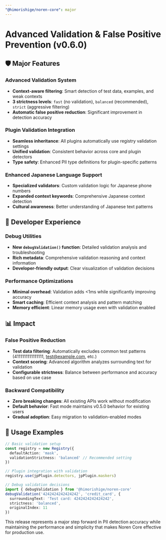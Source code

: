 ```yaml
---
"@himorishige/noren-core": major
---
```


# Advanced Validation & False Positive Prevention (v0.6.0)

## 🛡️ Major Features

### Advanced Validation System
- **Context-aware filtering**: Smart detection of test data, examples, and weak contexts
- **3 strictness levels**: `fast` (no validation), `balanced` (recommended), `strict` (aggressive filtering)
- **Automatic false positive reduction**: Significant improvement in detection accuracy

### Plugin Validation Integration
- **Seamless inheritance**: All plugins automatically use registry validation settings
- **Unified validation**: Consistent behavior across core and plugin detectors
- **Type safety**: Enhanced PII type definitions for plugin-specific patterns

### Enhanced Japanese Language Support
- **Specialized validators**: Custom validation logic for Japanese phone numbers
- **Expanded context keywords**: Comprehensive Japanese context detection
- **Cultural awareness**: Better understanding of Japanese text patterns

## 🔧 Developer Experience

### Debug Utilities
- **New `debugValidation()` function**: Detailed validation analysis and troubleshooting
- **Rich metadata**: Comprehensive validation reasoning and context information
- **Developer-friendly output**: Clear visualization of validation decisions

### Performance Optimizations
- **Minimal overhead**: Validation adds <1ms while significantly improving accuracy
- **Smart caching**: Efficient context analysis and pattern matching
- **Memory efficient**: Linear memory usage even with validation enabled

## 📊 Impact

### False Positive Reduction
- **Test data filtering**: Automatically excludes common test patterns (4111111111111111, test@example.com, etc.)
- **Context scoring**: Advanced algorithm analyzes surrounding text for validation
- **Configurable strictness**: Balance between performance and accuracy based on use case

### Backward Compatibility
- **Zero breaking changes**: All existing APIs work without modification
- **Default behavior**: Fast mode maintains v0.5.0 behavior for existing users
- **Gradual adoption**: Easy migration to validation-enabled modes

## 🚀 Usage Examples

```typescript
// Basic validation setup
const registry = new Registry({
  defaultAction: 'mask',
  validationStrictness: 'balanced' // Recommended setting
})

// Plugin integration with validation
registry.use(jpPlugin.detectors, jpPlugin.maskers)

// Debug validation decisions
import { debugValidation } from '@himorishige/noren-core'
debugValidation('4242424242424242', 'credit_card', {
  surroundingText: 'Test card: 4242424242424242',
  strictness: 'balanced',
  originalIndex: 11
})
```

This release represents a major step forward in PII detection accuracy while maintaining the performance and simplicity that makes Noren Core effective for production use.